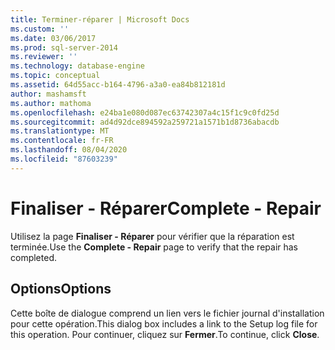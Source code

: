 ```yaml
---
title: Terminer-réparer | Microsoft Docs
ms.custom: ''
ms.date: 03/06/2017
ms.prod: sql-server-2014
ms.reviewer: ''
ms.technology: database-engine
ms.topic: conceptual
ms.assetid: 64d55acc-b164-4796-a3a0-ea84b812181d
author: mashamsft
ms.author: mathoma
ms.openlocfilehash: e24ba1e080d087ec63742307a4c15f1c9c0fd25d
ms.sourcegitcommit: ad4d92dce894592a259721a1571b1d8736abacdb
ms.translationtype: MT
ms.contentlocale: fr-FR
ms.lasthandoff: 08/04/2020
ms.locfileid: "87603239"
---
```

# <a name="complete---repair"></a><span data-ttu-id="ad107-102">Finaliser - Réparer</span><span class="sxs-lookup"><span data-stu-id="ad107-102">Complete - Repair</span></span>
  <span data-ttu-id="ad107-103">Utilisez la page **Finaliser - Réparer** pour vérifier que la réparation est terminée.</span><span class="sxs-lookup"><span data-stu-id="ad107-103">Use the **Complete - Repair** page to verify that the repair has completed.</span></span>  
  
## <a name="options"></a><span data-ttu-id="ad107-104">Options</span><span class="sxs-lookup"><span data-stu-id="ad107-104">Options</span></span>  
 <span data-ttu-id="ad107-105">Cette boîte de dialogue comprend un lien vers le fichier journal d'installation pour cette opération.</span><span class="sxs-lookup"><span data-stu-id="ad107-105">This dialog box includes a link to the Setup log file for this operation.</span></span> <span data-ttu-id="ad107-106">Pour continuer, cliquez sur **Fermer**.</span><span class="sxs-lookup"><span data-stu-id="ad107-106">To continue, click **Close**.</span></span>  
  
  
